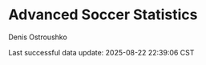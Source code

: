 # Advanced Soccer Statistics
Denis Ostroushko

<!-- gfm -->

Last successful data update: 2025-08-22 22:39:06 CST
